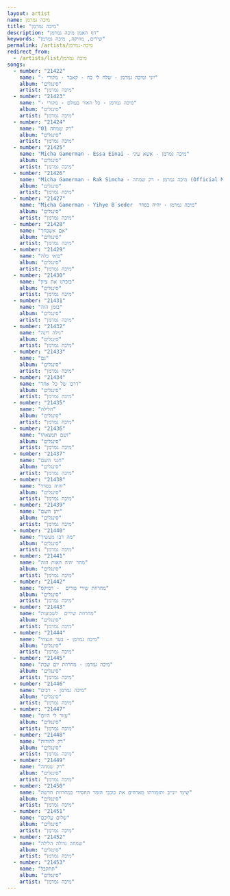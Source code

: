 ```yaml
---
layout: artist
name: מיכה גמרמן
title: "מיכה גמרמן"
description: "דף האמן מיכה גמרמן"
keywords: "שירים, מוזיקה, מיכה גמרמן"
permalink: /artists/מיכה-גמרמן
redirect_from:
  - /artists/list/מיכה גמרמן
songs:
  - number: "21422"
    name: "- יוני ומיכה גמרמן - שלח לי כח - קאבר - מקורי"
    album: "סינגלים"
    artist: "מיכה גמרמן"
  - number: "21423"
    name: "- מיכה גמרמן - כל האור בעולם - מקורי"
    album: "סינגלים"
    artist: "מיכה גמרמן"
  - number: "21424"
    name: "01 רק שמחה"
    album: "סינגלים"
    artist: "מיכה גמרמן"
  - number: "21425"
    name: "Micha Gamerman - Essa Einai - מיכה גמרמן - אשא עיני"
    album: "סינגלים"
    artist: "מיכה גמרמן"
  - number: "21426"
    name: "Micha Gamerman - Rak Simcha - מיכה גמרמן - רק שמחה (Official Music Video)"
    album: "סינגלים"
    artist: "מיכה גמרמן"
  - number: "21427"
    name: "Micha Gamerman - Yihye B´seder  מיכה גמרמן - יהיה בסדר"
    album: "סינגלים"
    artist: "מיכה גמרמן"
  - number: "21428"
    name: "אם אשכחך"
    album: "סינגלים"
    artist: "מיכה גמרמן"
  - number: "21429"
    name: "בואי כלה"
    album: "סינגלים"
    artist: "מיכה גמרמן"
  - number: "21430"
    name: "בזכרנו את ציון"
    album: "סינגלים"
    artist: "מיכה גמרמן"
  - number: "21431"
    name: "בזמן הזה"
    album: "סינגלים"
    artist: "מיכה גמרמן"
  - number: "21432"
    name: "גילה רינה"
    album: "סינגלים"
    artist: "מיכה גמרמן"
  - number: "21433"
    name: "גם"
    album: "סינגלים"
    artist: "מיכה גמרמן"
  - number: "21434"
    name: "דרכו של כל אחד"
    album: "סינגלים"
    artist: "מיכה גמרמן"
  - number: "21435"
    name: "הלילה"
    album: "סינגלים"
    artist: "מיכה גמרמן"
  - number: "21436"
    name: "ושם תמצאהו"
    album: "סינגלים"
    artist: "מיכה גמרמן"
  - number: "21437"
    name: "חנני השם"
    album: "סינגלים"
    artist: "מיכה גמרמן"
  - number: "21438"
    name: "יהיה בסדר"
    album: "סינגלים"
    artist: "מיכה גמרמן"
  - number: "21439"
    name: "יתן השם"
    album: "סינגלים"
    artist: "מיכה גמרמן"
  - number: "21440"
    name: "מה רבו מעשיך"
    album: "סינגלים"
    artist: "מיכה גמרמן"
  - number: "21441"
    name: "מחר יהיה האות הזה"
    album: "סינגלים"
    artist: "מיכה גמרמן"
  - number: "21442"
    name: "מחרוזת שירי פורים  - רמיקס"
    album: "סינגלים"
    artist: "מיכה גמרמן"
  - number: "21443"
    name: "מחרוזת שירים  לשבועות"
    album: "סינגלים"
    artist: "מיכה גמרמן"
  - number: "21444"
    name: "מיכה גמרמן - בעד הנצחי"
    album: "סינגלים"
    artist: "מיכה גמרמן"
  - number: "21445"
    name: "מיכה גמרמן - מחרוזת יום שבת"
    album: "סינגלים"
    artist: "מיכה גמרמן"
  - number: "21446"
    name: "מיכה גמרמן - רבים"
    album: "סינגלים"
    artist: "מיכה גמרמן"
  - number: "21447"
    name: "עזור לי היום"
    album: "סינגלים"
    artist: "מיכה גמרמן"
  - number: "21448"
    name: "רק להודות"
    album: "סינגלים"
    artist: "מיכה גמרמן"
  - number: "21449"
    name: "רק שמחה"
    album: "סינגלים"
    artist: "מיכה גמרמן"
  - number: "21450"
    name: "שימי יונייב ותזמורתו מארחים את כוכבי הזמר החסידי במחרוזת חדשה"
    album: "סינגלים"
    artist: "מיכה גמרמן"
  - number: "21451"
    name: "שלום עליכם"
    album: "סינגלים"
    artist: "מיכה גמרמן"
  - number: "21452"
    name: "שמחה גדולה הלילה"
    album: "סינגלים"
    artist: "מיכה גמרמן"
  - number: "21453"
    name: "תתקבל"
    album: "סינגלים"
    artist: "מיכה גמרמן"
---
```

